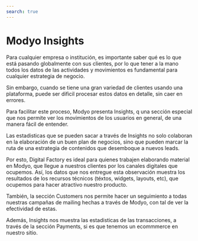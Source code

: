 ```yaml
---
search: true
---
```


# Modyo Insights

Para cualquier empresa o institución, es importante saber qué es lo que está pasando globalmente con sus clientes, por lo que tener a la mano todos los datos de las actividades y movimientos es fundamental para cualquier estrategia de negocio.

Sin embargo, cuando se tiene una gran variedad de clientes usando una plataforma, puede ser dificil procesar estos datos en detalle, sin caer en errores.

Para facilitar este proceso, Modyo presenta Insights, q
una sección especial que nos permite ver los movimientos de los usuarios en general, de una manera fácil de entender.

Las estadisticas que se pueden sacar a través de Insights no solo colaboran en la elaboración de un buen plan de negocios, sino que pueden marcar la ruta de una estrategia de contenidos que desemboque a nuevos leads.

Por esto, Digital Factory es ideal para quienes trabajen elaborando material en Modyo, que llegue a nuestros clientes por los canales digitales que ocupemos. Así, los datos que nos entregue esta observación muestra los resultados de los recursos técnicos (téxtos, widgets, layouts, etc), que ocupemos para hacer atractivo nuestro producto.

También, la sección Customers nos permite hacer un seguimiento a todas nuestras campañas de mailing hechas a través de Modyo, con tal de ver la efectividad de estas.

Además, Insights nos muestra las estadisticas de las transacciones, a través de la sección Payments, si es que tenemos un ecommmerce en nuestro sitio.
